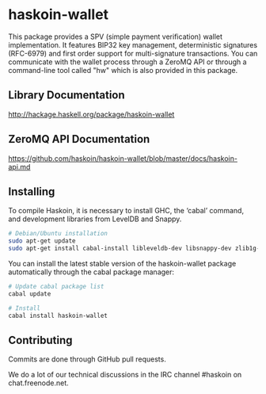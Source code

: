 # haskoin-wallet

This package provides a SPV (simple payment verification) wallet implementation.
It features BIP32 key management, deterministic signatures (RFC-6979) and first
order support for multi-signature transactions. You can communicate with the
wallet process through a ZeroMQ API or through a command-line tool called "hw"
which is also provided in this package. 

## Library Documentation

http://hackage.haskell.org/package/haskoin-wallet

## ZeroMQ API Documentation

https://github.com/haskoin/haskoin-wallet/blob/master/docs/haskoin-api.md

## Installing

To compile Haskoin, it is necessary to install GHC, the ‘cabal’ command, and
development libraries from LevelDB and Snappy.

```sh
# Debian/Ubuntu installation
sudo apt-get update
sudo apt-get install cabal-install libleveldb-dev libsnappy-dev zlib1g-dev
```

You can install the latest stable version of the haskoin-wallet package
automatically through the cabal package manager:

```sh
# Update cabal package list
cabal update

# Install
cabal install haskoin-wallet
```

## Contributing

Commits are done through GitHub pull requests.

We do a lot of our technical discussions in the IRC channel #haskoin on chat.freenode.net.
